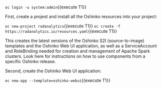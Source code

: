 

`oc login -u system:admin`{{execute T1}}

First, create a projest and install all the Oshinko resources into your project:

`oc new-project radanalytics`{{execute T1}}
`oc create -f https://radanalytics.io/resources.yaml`{{execute T1}}

This creates the latest versions of the Oshinko S2I (source-to-image) templates and the Oshinko Web UI application, as well as a ServiceAccount and RoleBinding needed for creation and management of Apache Spark clusters. Look here for instructions on how to use components from a specific Oshinko release.

Second, create the Oshinko Web UI application:

`oc new-app --template=oshinko-webui`{{execute T1}}
